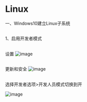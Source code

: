 # Linux
一、Windows10建立Linux子系统
##
1、启用开发者模式
##
设置
![image](https://user-images.githubusercontent.com/48665991/126938547-fc695405-296d-404c-a508-5a5ebfddc436.png)
##
更新和安全
![image](https://user-images.githubusercontent.com/48665991/126939167-514384f1-dcac-47e0-9720-f0fdeda7d87b.png)
##
选择开发者选项>开发人员模式切换到开

![image](https://user-images.githubusercontent.com/48665991/126939238-f8ba8549-62ba-4ca3-aa1e-693081554aa1.png)


